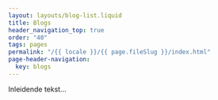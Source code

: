 ```yaml
---
layout: layouts/blog-list.liquid
title: Blogs
header_navigation_top: true
order: "40"
tags: pages
permalink: "/{{ locale }}/{{ page.fileSlug }}/index.html"
page-header-navigation:
  key: blogs
---
```


Inleidende tekst...
